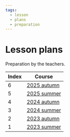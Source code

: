 ```yaml
---
tags:
  - lesson
  - plans
  - preparation
---
```


# Lesson plans

Preparation by the teachers.

Index|Course
-----|------------------------------------
6    |[2025 autumn](2025_autumn/README.md)
5    |[2025 summer](2025_summer/README.md)
4    |[2024 autumn](2024_autumn/README.md)
3    |[2024 summer](2024_summer/README.md)
2    |[2023 autumn](2023_autumn/README.md)
1    |[2023 summer](2023_summer/README.md)

